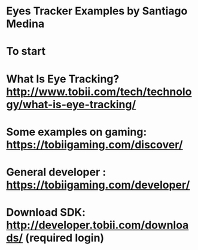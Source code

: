 # Eyes Tracker Examples by Santiago Medina
# To start
# What Is Eye Tracking? http://www.tobii.com/tech/technology/what-is-eye-tracking/ 
# Some examples on gaming: https://tobiigaming.com/discover/
# General developer : https://tobiigaming.com/developer/
# Download SDK: http://developer.tobii.com/downloads/ (required login)

